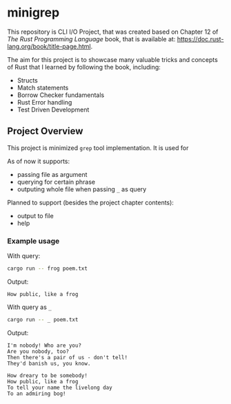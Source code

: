 # minigrep

This repository is CLI I/O Project, that was created based on Chapter 12 of *The Rust Programming Language* book, that is available at: https://doc.rust-lang.org/book/title-page.html.

The aim for this project is to showcase many valuable tricks and concepts of Rust that I learned by following the book, including:
* Structs
* Match statements
* Borrow Checker fundamentals
* Rust Error handling
* Test Driven Development

## Project Overview
This project is minimized `grep` tool implementation.
It is used for 

As of now it supports:
* passing file as argument
* querying for certain phrase
* outputing whole file when passing `_` as query

Planned to support (besides the project chapter contents):
* output to file
* help

### Example usage

With query:
```bash
cargo run -- frog poem.txt
```
Output:
```
How public, like a frog
```

With query as `_`
```bash
cargo run -- _ poem.txt
```
Output:
```
I'm nobody! Who are you?
Are you nobody, too?
Then there's a pair of us - don't tell!
They'd banish us, you know.

How dreary to be somebody!
How public, like a frog
To tell your name the livelong day
To an admiring bog!
```